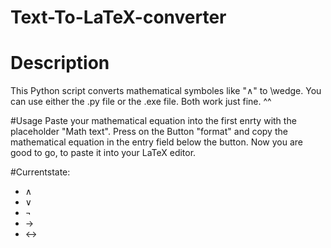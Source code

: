 # Text-To-LaTeX-converter

# Description
This Python script converts mathematical symboles like "∧" to \\wedge.
You can use either the .py file or the .exe file. Both work just fine. ^^

#Usage
Paste your mathematical equation into the first enrty with the placeholder "Math text". Press on the Button "format" and copy the mathematical equation in the entry field below the button. Now you are good to go, to paste it into your LaTeX editor. 

#Currentstate:
- ∧ 
- ∨
- ¬
- →
- ↔

